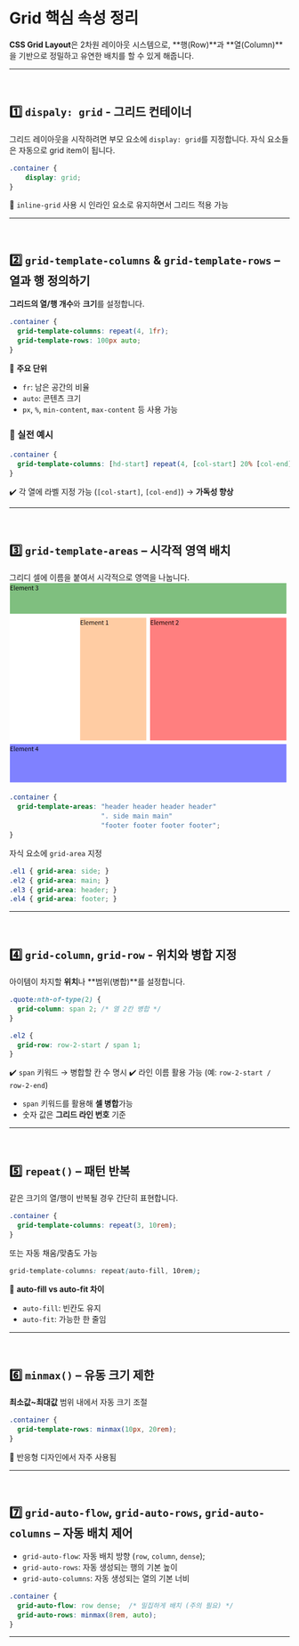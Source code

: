 # Grid 핵심 속성 정리
**CSS Grid Layout**은 2차원 레이아웃 시스템으로, **행(Row)**과 **열(Column)**을 기반으로 정밀하고 유연한 배치를 할 수 있게 해줍니다.

---
<br>

## 1️⃣ `dispaly: grid` - 그리드 컨테이너
그리드 레이아웃을 시작하려면 부모 요소에 `display: grid`를 지정합니다.
자식 요소들은 자동으로 grid item이 됩니다.
```css
.container {
	display: grid;
}
```
📌 `inline-grid` 사용 시 인라인 요소로 유지하면서 그리드 적용 가능

---
<br>

## 2️⃣ `grid-template-columns` & `grid-template-rows` – 열과 행 정의하기
**그리드의 열/행 개수**와 **크기**를 설정합니다.

```css
.container {
  grid-template-columns: repeat(4, 1fr); 
  grid-template-rows: 100px auto;
}
```
📌 **주요 단위**
- `fr`: 남은 공간의 비율
- `auto`: 콘텐츠 크기
- `px`, `%`, `min-content`, `max-content` 등 사용 가능

### 🧐 실전 예시
```css
.container {
  grid-template-columns: [hd-start] repeat(4, [col-start] 20% [col-end]) [hd-end]
}
```
✔️ 각 열에 라벨 지정 가능 (`[col-start]`, `[col-end]`) → **가독성 향상**

---
<br>

## 3️⃣ `grid-template-areas` – 시각적 영역 배치
그리디 셀에 이름을 붙여서 시각적으로 영역을 나눕니다.
<br>
![Grid Template Areas 예시](../images/grid-template-areas.png)

```css
.container {
  grid-template-areas: "header header header header"
                       ". side main main"
                       "footer footer footer footer";
}
```

자식 요소에 `grid-area` 지정
```css
.el1 { grid-area: side; }
.el2 { grid-area: main; }
.el3 { grid-area: header; }
.el4 { grid-area: footer; }
```
---
<br>

## 4️⃣ `grid-column`, `grid-row` - 위치와 병합 지정
아이템이 차지할 **위치**나 **범위(병합)**를 설정합니다.

```css
.quote:nth-of-type(2) {
  grid-column: span 2; /* 열 2칸 병합 */
}
```
```css
.el2 {
  grid-row: row-2-start / span 1;
}
```
✔️ `span` 키워드  → 병합할 칸 수 명시
✔️ 라인 이름 활용 가능 (예: `row-2-start / row-2-end`)

- `span` 키워드를 활용해 **셀 병합**가능
- 숫자 값은 **그리드 라인 번호** 기준

---
<br>

## 5️⃣ `repeat()` – 패턴 반복
같은 크기의 열/행이 반복될 경우 간단히 표현합니다.

```css
.container {
  grid-template-columns: repeat(3, 10rem);
}
```
또는 자동 채움/맞춤도 가능
```css
grid-template-columns: repeat(auto-fill, 10rem);
```
📌 **auto-fill vs auto-fit 차이**
- `auto-fill`: 빈칸도 유지
- `auto-fit`: 가능한 한 줄임

---
<br>

## 6️⃣ `minmax()` – 유동 크기 제한
**최소값~최대값** 범위 내에서 자동 크기 조절
```css
.container {
  grid-template-rows: minmax(10px, 20rem);
}
```
📌 반응형 디자인에서 자주 사용됨

---
<br>

## 7️⃣ `grid-auto-flow`, `grid-auto-rows`, `grid-auto-columns` – 자동 배치 제어
- `grid-auto-flow`: 자동 배치 방향 (`row`, `column`, `dense`);
- `grid-auto-rows`: 자동 생성되는 행의 기본 높이
- `grid-auto-columns`: 자동 생성되는 열의 기본 너비

```css
.container {
  grid-auto-flow: row dense;  /* 밀집하게 배치 (주의 필요) */
  grid-auto-rows: minmax(8rem, auto);
}
```

---
<br>
